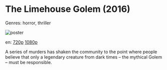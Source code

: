 # The Limehouse Golem (2016)

Genres: horror, thriller

![poster](http://image.tmdb.org/t/p/w500/wvc4t0Hs31ChgIhHzvw49kGejXj.jpg)

en:
  [720p](magnet:?xt=urn:btih:1191D51F7AD1FB743772ECB9D60EED97C6B95C60&tr=udp://glotorrents.pw:6969/announce&tr=udp://tracker.opentrackr.org:1337/announce&tr=udp://torrent.gresille.org:80/announce&tr=udp://tracker.openbittorrent.com:80&tr=udp://tracker.coppersurfer.tk:6969&tr=udp://tracker.leechers-paradise.org:6969&tr=udp://p4p.arenabg.ch:1337&tr=udp://tracker.internetwarriors.net:1337)
  [1080p](magnet:?xt=urn:btih:E89ED08D9320D5EC9CE649B32D8E143A895B80AD&tr=udp://glotorrents.pw:6969/announce&tr=udp://tracker.opentrackr.org:1337/announce&tr=udp://torrent.gresille.org:80/announce&tr=udp://tracker.openbittorrent.com:80&tr=udp://tracker.coppersurfer.tk:6969&tr=udp://tracker.leechers-paradise.org:6969&tr=udp://p4p.arenabg.ch:1337&tr=udp://tracker.internetwarriors.net:1337)
  


A series of murders has shaken the community to the point where people believe that only a legendary creature from dark times – the mythical Golem – must be responsible.